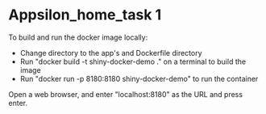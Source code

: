 # Appsilon_home_task 1

To build and run the docker image locally:
- Change directory to the app's and Dockerfile directory
- Run "docker build -t shiny-docker-demo ." on a terminal to build the image
- Run "docker run -p 8180:8180 shiny-docker-demo" to run the container

Open a web browser, and enter "localhost:8180" as the URL and press enter.
